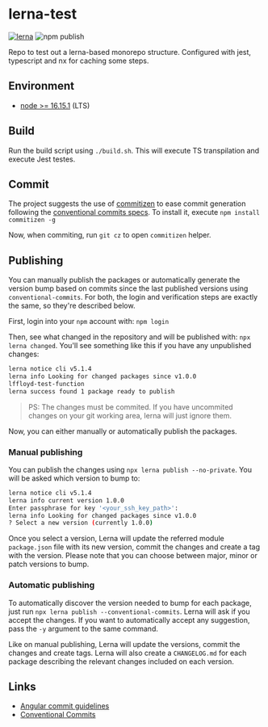 # lerna-test
[![lerna](https://img.shields.io/badge/maintained%20with-lerna-cc00ff.svg)](https://lerna.js.org/)
![npm publish](https://github.com/lffloyd/lerna-test/actions/workflows/publish.yaml/badge.svg)

Repo to test out a lerna-based monorepo structure. Configured with jest, typescript and nx for caching some steps.

## Environment
* [node >= 16.15.1](https://nodejs.org/en/download/) (LTS)

## Build
Run the build script using ```./build.sh```. This will execute TS transpilation and execute Jest testes.

## Commit
The project suggests the use of [commitizen](https://github.com/commitizen/cz-cli) to ease commit generation following the [conventional commits specs](#links). To install it, execute `npm install commitizen -g`

Now, when commiting, run `git cz` to open `commitizen` helper.

## Publishing
You can manually publish the packages or automatically generate the version bump based on commits since the last published versions using `conventional-commits`. For both, the login and verification steps are exactly the same, so they're described below.

First, login into your `npm` account with: `npm login`

Then, see what changed in the repository and will be published with: `npx lerna changed`. You'll see something like this if you have any unpublished changes:
```sh
lerna notice cli v5.1.4
lerna info Looking for changed packages since v1.0.0
lffloyd-test-function
lerna success found 1 package ready to publish
```

> PS: The changes must be commited. If you have uncommited changes on your git working area, lerna will just ignore them.

Now, you can either manually or automatically publish the packages. 

### Manual publishing
You can publish the changes using `npx lerna publish --no-private`. You will be asked which version to bump to:
```sh
lerna notice cli v5.1.4
lerna info current version 1.0.0
Enter passphrase for key '<your_ssh_key_path>':
lerna info Looking for changed packages since v1.0.0
? Select a new version (currently 1.0.0)
```
Once you select a version, Lerna will update the referred module `package.json` file with its new version, commit the changes and create a tag with the version. Please note that you can choose between major, minor or patch versions to bump.

### Automatic publishing
To automatically discover the version needed to bump for each package, just run `npx lerna publish --conventional-commits`. Lerna will ask if you accept the changes. If you want to automatically accept any suggestion, pass the `-y` argument to the same command.

Like on manual publishing, Lerna will update the versions, commit the changes and create tags. Lerna will also create a `CHANGELOG.md` for each package describing the relevant changes included on each version.

## Links

* [Angular commit guidelines](https://github.com/angular/angular.js/blob/master/DEVELOPERS.md#-git-commit-guidelines)
* [Conventional Commits](https://www.conventionalcommits.org/en/v1.0.0/)
